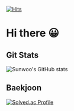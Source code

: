 [![Hits](https://hits.seeyoufarm.com/api/count/incr/badge.svg?url=https%3A%2F%2Fgithub.com%2Fgo-sunwoo&count_bg=%23D10000&title_bg=%23333333&icon=&icon_color=%23E7E7E7&title=hits&edge_flat=false)](https://hits.seeyoufarm.com)

# Hi there 😀

## Git Stats

![Sunwoo's GitHub stats](https://github-readme-stats.vercel.app/api?username=go-sunwoo&show_icons=true&theme=radical)

## Baekjoon
  
[![Solved.ac Profile](http://mazassumnida.wtf/api/v2/generate_badge?boj=sunsense)](https://solved.ac/sunsense/)
